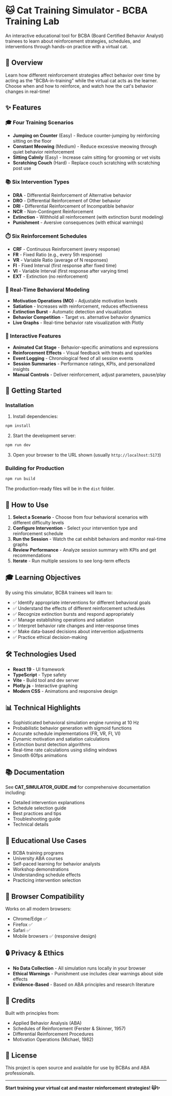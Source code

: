 # 🐱 Cat Training Simulator - BCBA Training Lab

An interactive educational tool for BCBA (Board Certified Behavior Analyst) trainees to learn about reinforcement strategies, schedules, and interventions through hands-on practice with a virtual cat.

## 🎯 Overview

Learn how different reinforcement strategies affect behavior over time by acting as the "BCBA-in-training" while the virtual cat acts as the learner. Choose when and how to reinforce, and watch how the cat's behavior changes in real-time!

## ✨ Features

### 🎓 Four Training Scenarios
- **Jumping on Counter** (Easy) - Reduce counter-jumping by reinforcing sitting on the floor
- **Constant Meowing** (Medium) - Reduce excessive meowing through quiet behavior reinforcement
- **Sitting Calmly** (Easy) - Increase calm sitting for grooming or vet visits
- **Scratching Couch** (Hard) - Replace couch scratching with scratching post use

### 📚 Six Intervention Types
- **DRA** - Differential Reinforcement of Alternative behavior
- **DRO** - Differential Reinforcement of Other behavior
- **DRI** - Differential Reinforcement of Incompatible behavior
- **NCR** - Non-Contingent Reinforcement
- **Extinction** - Withhold all reinforcement (with extinction burst modeling)
- **Punishment** - Aversive consequences (with ethical warnings)

### ⏱️ Six Reinforcement Schedules
- **CRF** - Continuous Reinforcement (every response)
- **FR** - Fixed Ratio (e.g., every 5th response)
- **VR** - Variable Ratio (average of N responses)
- **FI** - Fixed Interval (first response after fixed time)
- **VI** - Variable Interval (first response after varying time)
- **EXT** - Extinction (no reinforcement)

### 🧠 Real-Time Behavioral Modeling
- **Motivation Operations (MO)** - Adjustable motivation levels
- **Satiation** - Increases with reinforcement, reduces effectiveness
- **Extinction Burst** - Automatic detection and visualization
- **Behavior Competition** - Target vs. alternative behavior dynamics
- **Live Graphs** - Real-time behavior rate visualization with Plotly

### 🎨 Interactive Features
- **Animated Cat Stage** - Behavior-specific animations and expressions
- **Reinforcement Effects** - Visual feedback with treats and sparkles
- **Event Logging** - Chronological feed of all session events
- **Session Summaries** - Performance ratings, KPIs, and personalized insights
- **Manual Controls** - Deliver reinforcement, adjust parameters, pause/play

## 🚀 Getting Started

### Installation

1. Install dependencies:
```bash
npm install
```

2. Start the development server:
```bash
npm run dev
```

3. Open your browser to the URL shown (usually `http://localhost:5173`)

### Building for Production

```bash
npm run build
```

The production-ready files will be in the `dist` folder.

## 📖 How to Use

1. **Select a Scenario** - Choose from four behavioral scenarios with different difficulty levels
2. **Configure Intervention** - Select your intervention type and reinforcement schedule
3. **Run the Session** - Watch the cat exhibit behaviors and monitor real-time graphs
4. **Review Performance** - Analyze session summary with KPIs and get recommendations
5. **Iterate** - Run multiple sessions to see long-term effects

## 🎓 Learning Objectives

By using this simulator, BCBA trainees will learn to:
- ✅ Identify appropriate interventions for different behavioral goals
- ✅ Understand the effects of different reinforcement schedules
- ✅ Recognize extinction bursts and respond appropriately
- ✅ Manage establishing operations and satiation
- ✅ Interpret behavior rate changes and inter-response times
- ✅ Make data-based decisions about intervention adjustments
- ✅ Practice ethical decision-making

## 🛠️ Technologies Used

- **React 19** - UI framework
- **TypeScript** - Type safety
- **Vite** - Build tool and dev server
- **Plotly.js** - Interactive graphing
- **Modern CSS** - Animations and responsive design

## 📊 Technical Highlights

- Sophisticated behavioral simulation engine running at 10 Hz
- Probabilistic behavior generation with sigmoid functions
- Accurate schedule implementations (FR, VR, FI, VI)
- Dynamic motivation and satiation calculations
- Extinction burst detection algorithms
- Real-time rate calculations using sliding windows
- Smooth 60fps animations

## 📚 Documentation

See **CAT_SIMULATOR_GUIDE.md** for comprehensive documentation including:
- Detailed intervention explanations
- Schedule selection guide
- Best practices and tips
- Troubleshooting guide
- Technical details

## 🎯 Educational Use Cases

- BCBA training programs
- University ABA courses
- Self-paced learning for behavior analysts
- Workshop demonstrations
- Understanding schedule effects
- Practicing intervention selection

## 📱 Browser Compatibility

Works on all modern browsers:
- Chrome/Edge ✅
- Firefox ✅
- Safari ✅
- Mobile browsers ✅ (responsive design)

## 🔒 Privacy & Ethics

- **No Data Collection** - All simulation runs locally in your browser
- **Ethical Warnings** - Punishment use includes clear warnings about side effects
- **Evidence-Based** - Based on ABA principles and research literature

## 🤝 Credits

Built with principles from:
- Applied Behavior Analysis (ABA)
- Schedules of Reinforcement (Ferster & Skinner, 1957)
- Differential Reinforcement Procedures
- Motivation Operations (Michael, 1982)

## 📄 License

This project is open source and available for use by BCBAs and ABA professionals.

---

**Start training your virtual cat and master reinforcement strategies! 🐱✨**


